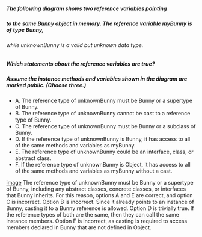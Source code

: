 ##### The following diagram shows two reference variables pointing
##### to the same Bunny object in memory. The reference variable myBunny is of type Bunny,
###### while unknownBunny is a valid but unknown data type.
##### Which statements about the reference variables are true?
##### Assume the instance methods and variables shown in the diagram are marked public. (Choose three.)

* A. The reference type of unknownBunny must be Bunny or a supertype of Bunny.
* B. The reference type of unknownBunny cannot be cast to a reference type of Bunny.
* C. The reference type of unknownBunny must be Bunny or a subclass of Bunny.
* D. If the reference type of unknownBunny is Bunny, it has access to all of the same methods and variables as myBunny.
* E. The reference type of unknownBunny could be an interface, class, or abstract class.
* F. If the reference type of unknownBunny is Object, it has access to all of the same methods and variables as myBunny without a cast.

[image](myBunny_unknownBunny.jpg)
The reference type of unknownBunny must be Bunny or a supertype of Bunny,
including any abstract classes, concrete classes, or interfaces that Bunny inherits.
For this reason, options A and E are correct, and option C is incorrect.
Option B is incorrect. Since it already points to an instance of Bunny,
casting it to a Bunny reference is allowed. Option D is trivially true.
If the reference types of both are the same, then they can call the same instance members.
Option F is incorrect, as casting is required to access members declared in Bunny that are not defined in Object.